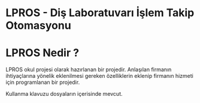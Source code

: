 # LPROS - Diş Laboratuvarı İşlem Takip Otomasyonu

# LPROS Nedir ?

LPROS okul projesi olarak hazırlanan bir projedir. Anlaşılan firmanın ihtiyaçlarına yönelik eklenilmesi gereken özelliklerin eklenip firmanın hizmeti için programlanan bir projedir.

Kullanma klavuzu dosyaların içerisinde mevcut.
